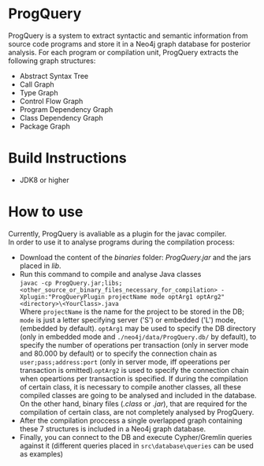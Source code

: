 # ProgQuery
ProgQuery is a system to extract syntactic and semantic information from source code programs and store it in a Neo4j graph database for posterior analysis. 
For each program or compilation unit, ProgQuery extracts the following graph structures:
- Abstract Syntax Tree
- Call Graph
- Type Graph
- Control Flow Graph
- Program Dependency Graph
- Class Dependency Graph
- Package Graph
# Build Instructions
- JDK8 or higher

# How to use
Currently, ProgQuery is avaliable as a plugin for the javac compiler.  
In order to use it to analyse programs during the compilation process:
- Download the content of the _binaries_ folder: _ProgQuery.jar_ and the jars placed in _lib_.
- Run this command to compile and analyse Java classes   
`javac -cp ProgQuery.jar;libs;<other_source_or_binary_files_necessary_for_compilation> -Xplugin:"ProgQueryPlugin projectName mode optArg1 optArg2" <directory>\<YourClass>.java`  
Where `projectName` is the name for the project to be stored in the DB; `mode` is just a letter specifying server ('S') or embedded ('L') mode,(embedded by default). `optArg1` may be used to specify the DB directory (only in embedded mode and `./neo4j/data/ProgQuery.db/` by default), to specify the number of operations per transaction (only in server mode and 80.000 by default) or to specify the connection chain as `user;pass;address:port` (only in server mode, iff opeerations per transaction is omitted).`optArg2` is used to specify the connection chain when opeartions per transaction is specified.
If during the compilation of certain class, it is necessary to compile another classes, all these compiled classes are going to be analysed and included in the database.
  On the other hand, binary files (_.class_ or _.jar_), that are required for the compilation of certain class, are not completely analysed by ProgQuery.
- After the compilation proccess a single overlapped graph containing these 7 structures is included in a Neo4j graph database.
- Finally, you can connect to the DB and execute Cypher/Gremlin queries against it (different queries placed in `src\database\queries` can be used as examples)
